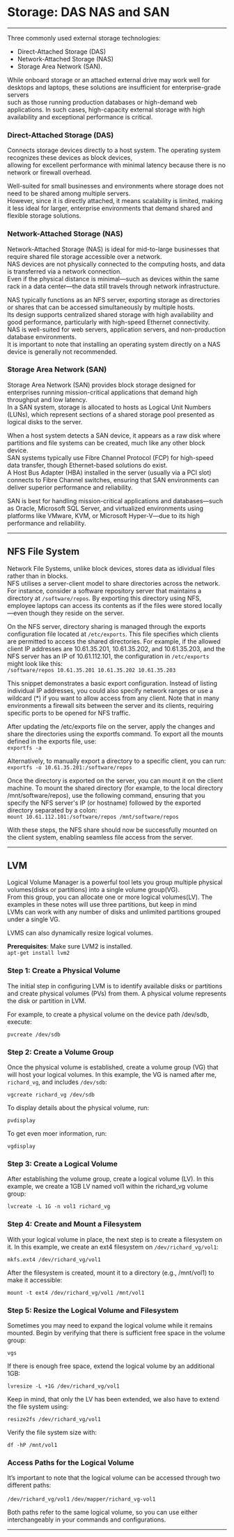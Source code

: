 # Storage: DAS NAS and SAN

---

Three commonly used external storage technologies: 
- Direct-Attached Storage (DAS)
- Network-Attached Storage (NAS)
- Storage Area Network (SAN). 

While onboard storage or an attached external drive may work well for desktops and laptops, these solutions are insufficient for enterprise-grade servers  
such as those running production databases or high-demand web applications. In such cases, high-capacity external storage with high availability and exceptional performance is critical.


### Direct-Attached Storage (DAS)

Connects storage devices directly to a host system. The operating system recognizes these devices as block devices,  
allowing for excellent performance with minimal latency because there is no network or firewall overhead.

Well-suited for small businesses and environments where storage does not need to be shared among multiple servers.  
However, since it is directly attached, it means scalability is limited, making it less ideal for larger, enterprise environments that demand shared and flexible storage solutions.

### Network-Attached Storage (NAS)

Network-Attached Storage (NAS) is ideal for mid-to-large businesses that require shared file storage accessible over a network.  
NAS devices are not physically connected to the computing hosts, and data is transferred via a network connection.  
Even if the physical distance is minimal—such as devices within the same rack in a data center—the data still travels through network infrastructure.

NAS typically functions as an NFS server, exporting storage as directories or shares that can be accessed simultaneously by multiple hosts.  
Its design supports centralized shared storage with high availability and good performance, particularly with high-speed Ethernet connectivity.  
NAS is well-suited for web servers, application servers, and non-production database environments.  
It is important to note that installing an operating system directly on a NAS device is generally not recommended.

### Storage Area Network (SAN)

Storage Area Network (SAN) provides block storage designed for enterprises running mission-critical applications that demand high throughput and low latency.  
In a SAN system, storage is allocated to hosts as Logical Unit Numbers (LUNs), which represent sections of a shared storage pool presented as logical disks to the server.



When a host system detects a SAN device, it appears as a raw disk where partitions and file systems can be created, much like any other block device.  
SAN systems typically use Fibre Channel Protocol (FCP) for high-speed data transfer, though Ethernet-based solutions do exist.  
A Host Bus Adapter (HBA) installed in the server (usually via a PCI slot) connects to Fibre Channel switches, ensuring that SAN environments can deliver superior performance and reliability.


SAN is best for handling mission-critical applications and databases—such as Oracle, Microsoft SQL Server, and virtualized environments using platforms like 
VMware, KVM, or Microsoft Hyper-V—due to its high performance and reliability.

---

## NFS File System

Network File Systems, unlike block devices, stores data as idividual files rather than in blocks.  
NFS utilises a server-client model to share directories across the network.  
For instance, consider a software repository server that maintains a directory at `/software/repos`. By exporting this directory using NFS, employee laptops can access its contents as if the files were stored locally—even though they reside on the server.

On the NFS server, directory sharing is managed through the exports configuration file located at `/etc/exports`. This file specifies which clients are permitted to access the shared directories. For example, if the allowed client IP addresses are 10.61.35.201, 10.61.35.202, and 10.61.35.203, and the NFS server has an IP of 10.61.112.101, the configuration in `/etc/exports` might look like this:  
`/software/repos 10.61.35.201 10.61.35.202 10.61.35.203` 

This snippet demonstrates a basic export configuration. Instead of listing individual IP addresses, you could also specify network ranges or use a wildcard (*) if you want to allow access from any client. Note that in many environments a firewall sits between the server and its clients, requiring specific ports to be opened for NFS traffic.

After updating the /etc/exports file on the server, apply the changes and share the directories using the exportfs command. To export all the mounts defined in the exports file, use:  
`exportfs -a`  

Alternatively, to manually export a directory to a specific client, you can run:  
`exportfs -o 10.61.35.201:/software/repos`  

Once the directory is exported on the server, you can mount it on the client machine. To mount the shared directory (for example, to the local directory /mnt/software/repos), use the following command, ensuring that you specify the NFS server's IP (or hostname) followed by the exported directory separated by a colon:  
`mount 10.61.112.101:/software/repos /mnt/software/repos`  

With these steps, the NFS share should now be successfully mounted on the client system, enabling seamless file access from the server.

---

## LVM

Logical Volume Manager is a powerful tool lets you group multiple physical volumes(disks or partitions) into a single volume group(VG).  
From this group, you can allocate one or more logical volumes(LV). The examples in these notes will use three partitions, but keep in mind  
LVMs can work with any number of disks and unlimited partitions grouped under a single VG.  

LVMS can also dynamically resize logical volumes.  

**Prerequisites**: Make sure LVM2 is installed.  
`apt-get install lvm2`  

### Step 1: Create a Physical Volume
The initial step in configuring LVM is to identify available disks or partitions and create physical volumes (PVs) from them. A physical volume represents the disk or partition in LVM.

For example, to create a physical volume on the device path /dev/sdb, execute:  

`pvcreate /dev/sdb`

### Step 2: Create a Volume Group
Once the physical volume is established, create a volume group (VG) that will host your logical volumes. In this example, the VG is named after me, `richard_vg`, and includes `/dev/sdb`:

`vgcreate richard_vg /dev/sdb`

To display details about the physical volume, run:

`pvdisplay`

To get even moer information, run:  

`vgdisplay`

### Step 3: Create a Logical Volume
After establishing the volume group, create a logical volume (LV). In this example, we create a 1GB LV named vol1 within the richard_vg volume group:

`lvcreate -L 1G -n vol1 richard_vg`

### Step 4: Create and Mount a Filesystem
With your logical volume in place, the next step is to create a filesystem on it. In this example, we create an ext4 filesystem on `/dev/richard_vg/vol1`:

`mkfs.ext4 /dev/richard_vg/vol1`

After the filesystem is created, mount it to a directory (e.g., /mnt/vol1) to make it accessible:

`mount -t ext4 /dev/richard_vg/vol1 /mnt/vol1`

### Step 5: Resize the Logical Volume and Filesystem
Sometimes you may need to expand the logical volume while it remains mounted. Begin by verifying that there is sufficient free space in the volume group:

`vgs`

If there is enough free space, extend the logical volume by an additional 1GB:

`lvresize -L +1G /dev/richard_vg/vol1`

Keep in mind, that only the LV has been extended, we also have to extend the file system using:

`resize2fs /dev/richard_vg/vol1`

Verify the file system size with:

`df -hP /mnt/vol1`

### Access Paths for the Logical Volume

It’s important to note that the logical volume can be accessed through two different paths:

`/dev/richard_vg/vol1`
`/dev/mapper/richard_vg-vol1`

Both paths refer to the same logical volume, so you can use either interchangeably in your commands and configurations.

---

